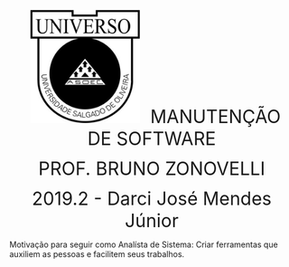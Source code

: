 <p style="text-align:center;clear:both">
<img src="logo.png" alt="logo.png" style="margin-left:1em;margin-right:1em" width="194" height="200">        
<font size="6">MANUTENÇÃO DE SOFTWARE
</font>
</p>
<p style="text-align:center;clear:both">
<font size="6"> PROF. BRUNO ZONOVELLI
</font>
</p>
<p style="text-align:center;clear:both">
<font size="6">  2019.2 - Darci José Mendes Júnior
</font>
</p>

Motivação para seguir como Analísta de Sistema: Criar ferramentas que auxiliem as pessoas e facilitem seus trabalhos.
